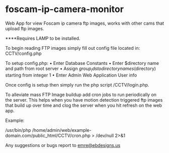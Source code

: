 # foscam-ip-camera-monitor
Web App for view Foscam ip camera ftp images, works with other cams that upload ftp images.

****Requires LAMP to be installed.

To begin reading FTP images simply fill out config file located in:
CCTV/config.php

To setup config.php:
• Enter Database Constants
• Enter $directory name and path from root server
• Assign $group_ids to directory names ($directory) starting from integer 1
• Enter Admin Web Application User info

Once config is setup then simply run the php script /CCTV/login.php. 

To alleviate mass FTP Image buildup add cron jobs to run periodically on the server. 
This helps when you have motion detection triggered ftp images that build up over time and clog the server when you hit refresh on the web app.

Example:

/usr/bin/php /home/admin/web/example-domain.com/public_html/CCTV/cron.php > /dev/null 2>&1 

Any suggestions or bugs report to emre@ebdesigns.us
